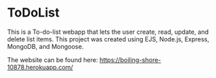 # ToDoList

This is a To-do-list webapp that lets the user create, read, update, and delete list items. This project was created using EJS, Node.js, Express, MongoDB, and Mongoose.

The website can be found here:
https://boiling-shore-10878.herokuapp.com/
